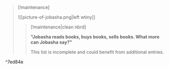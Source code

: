 > [!maintenance] 
> 
> ![[picture-of-jobasha.png|left wtiny]]
> 
> > [!maintenance|clean nbrd]
> > 
> > **"Jobasha reads books, buys books, sells books. What more can Jobasha say?"**
> > 
> > This list is incomplete and could benefit from additional entries.

^7ed84e
